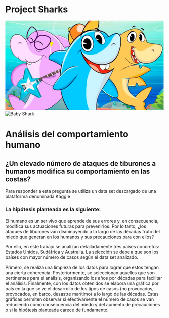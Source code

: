 # Project Sharks

![Baby Shark](/input/maxresdefault.jpg)
![Baby Shark](https://www.google.com/url?sa=i&url=https%3A%2F%2Fwww.youtube.com%2Fwatch%3Fv%3D3GgkZjFmTsg&psig=AOvVaw2RNs2fHttxZa6pRGTDSafj&ust=1592377711229000&source=images&cd=vfe&ved=0CAIQjRxqFwoTCPCznrbjheoCFQAAAAAdAAAAABAJ)


# Análisis del comportamiento humano

## ¿Un elevado número de ataques de tiburones a humanos modifica su comportamiento en las costas?

Para responder a esta pregunta se utiliza un data set descargado de una plataforma denominada Kaggle

### La hipótesis planteada es la siguiente:

El humano es un ser vivo que aprende de sus errores y, en consecuencia, modifica sus actuaciones futuras para prevenirlos. Por lo tanto, ¿los ataques de tiburones van disminuyendo a lo largo de las décadas fruto del miedo que generan en los humanos y sus precauciones para con ellos?

Por ello, en este trabajo se analizan detalladamente tres países concretos: Estados Unidos, Sudáfrica y Australia. La selección se debe a que son los países con mayor número de casos según el data set analizado.

Primero, se realiza una limpieza de los datos para lograr que estos tengan una cierta coherencia. Posteriormente, se seleccionan aquellos que son pertinentes para el análisis, organizando los años por décadas para facilitar el análisis. Finalmente, con los datos obtenidos se elabora una gráfica por país en la que se ve el desarrollo de los tipos de casos (no provocados, provocados, en barco, desastre marítimo) a lo largo de las décadas. Estas gráficas permiten observar si efectivamente el número de casos se van reduciendo como consecuencia del miedo y del aumento de precauciones o si la hipótesis planteada carece de fundamento.

